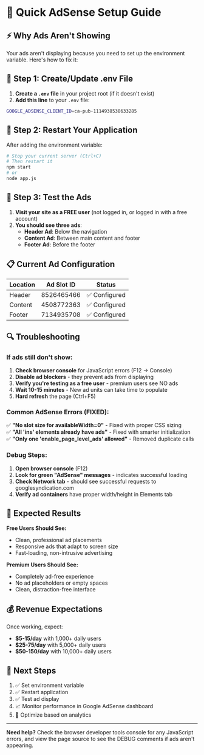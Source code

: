 # 🚀 Quick AdSense Setup Guide

## ⚡ Why Ads Aren't Showing

Your ads aren't displaying because you need to set up the environment variable. Here's how to fix it:

## 🔧 Step 1: Create/Update .env File

1. **Create a `.env` file** in your project root (if it doesn't exist)
2. **Add this line** to your `.env` file:

```bash
GOOGLE_ADSENSE_CLIENT_ID=ca-pub-1114938538633285
```

## 🔧 Step 2: Restart Your Application

After adding the environment variable:

```bash
# Stop your current server (Ctrl+C)
# Then restart it
npm start
# or
node app.js
```

## 🔧 Step 3: Test the Ads

1. **Visit your site as a FREE user** (not logged in, or logged in with a free account)
2. **You should see three ads**:
   - **Header Ad**: Below the navigation
   - **Content Ad**: Between main content and footer  
   - **Footer Ad**: Before the footer

## 📋 Current Ad Configuration

| Location | Ad Slot ID | Status |
|----------|------------|--------|
| Header | 8526465466 | ✅ Configured |
| Content | 4508772363 | ✅ Configured |  
| Footer | 7134935708 | ✅ Configured |

## 🔍 Troubleshooting

### If ads still don't show:

1. **Check browser console** for JavaScript errors (F12 → Console)
2. **Disable ad blockers** - they prevent ads from displaying
3. **Verify you're testing as a free user** - premium users see NO ads
4. **Wait 10-15 minutes** - New ad units can take time to populate
5. **Hard refresh** the page (Ctrl+F5)

### Common AdSense Errors (FIXED):

✅ **"No slot size for availableWidth=0"** - Fixed with proper CSS sizing  
✅ **"All 'ins' elements already have ads"** - Fixed with smarter initialization  
✅ **"Only one 'enable_page_level_ads' allowed"** - Removed duplicate calls  

### Debug Steps:

1. **Open browser console** (F12)
2. **Look for green "AdSense" messages** - indicates successful loading
3. **Check Network tab** - should see successful requests to googlesyndication.com
4. **Verify ad containers** have proper width/height in Elements tab

## 🎯 Expected Results

**Free Users Should See:**
- Clean, professional ad placements
- Responsive ads that adapt to screen size
- Fast-loading, non-intrusive advertising

**Premium Users Should See:**
- Completely ad-free experience
- No ad placeholders or empty spaces
- Clean, distraction-free interface

## 💰 Revenue Expectations

Once working, expect:
- **$5-15/day** with 1,000+ daily users
- **$25-75/day** with 5,000+ daily users
- **$50-150/day** with 10,000+ daily users

## 🚀 Next Steps

1. ✅ Set environment variable
2. ✅ Restart application  
3. ✅ Test ad display
4. 📈 Monitor performance in Google AdSense dashboard
5. 🎯 Optimize based on analytics

---

**Need help?** Check the browser developer tools console for any JavaScript errors, and view the page source to see the DEBUG comments if ads aren't appearing. 
